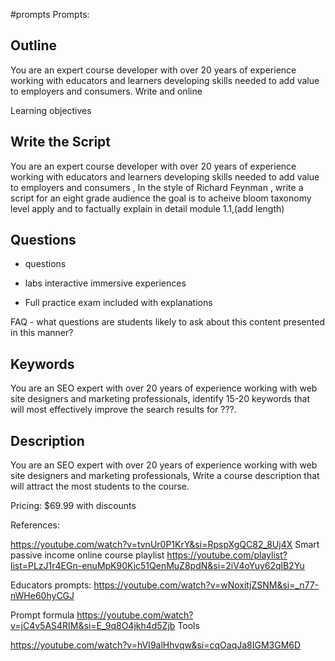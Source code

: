 

#prompts
Prompts:

## Outline
You are an expert course developer with over 20 years of experience working with educators and learners developing skills needed to add value to employers and consumers.
Write and online 

Learning objectives
## Write the Script

You are an expert course developer with over 20 years of experience working with educators and learners developing skills needed to add value to employers and consumers , In the style of Richard Feynman , write a script for an eight grade audience  the goal is to acheive bloom taxonomy level apply and to factually explain in detail module 1.1,(add length)

## Questions 
- questions

 - labs interactive immersive experiences 

 - Full practice exam included with explanations 

FAQ - what questions are students likely to ask about this content presented in this manner?


## Keywords 
You are an SEO expert with over 20 years of experience working with web site designers and marketing professionals, identify 15-20 keywords that will most effectively improve the search results for ???.

## Description 
You are an SEO expert with over 20 years of experience working with web site designers and marketing professionals, Write a course description that will attract the most students to the course.


Pricing: $69.99 with discounts

References:

https://youtube.com/watch?v=tvnUr0P1KrY&si=RpspXgQC82_8Uj4X
Smart passive income online course playlist
https://youtube.com/playlist?list=PLzJ1r4EGn-enuMpK90Kic51QenMuZ8pdN&si=2iV4oYuy62qlB2Yu

Educators prompts:
https://youtube.com/watch?v=wNoxitjZSNM&si=_n77-nWHe60hyCGJ

Prompt formula 
https://youtube.com/watch?v=jC4v5AS4RIM&si=E_9q8O4jkh4d5Zjb
Tools

https://youtube.com/watch?v=hVI9alHhvqw&si=cqOaqJa8IGM3GM6D
